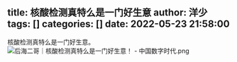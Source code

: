 title: 核酸检测真特么是一门好生意
author: 洋少
tags: []
categories: []
date: 2022-05-23 21:58:00
---
核酸检测真特么是一门好生意。<!-- more -->
![后海二哥｜核酸检测真特么是一门好生意！ - 中国数字时代.png](http://124.220.167.166:8081/i/2022/05/24/628c2116db563.png)
